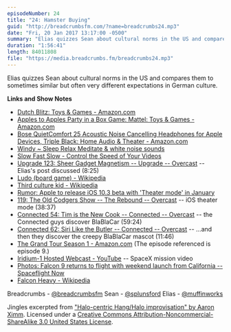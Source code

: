 ```yaml
---
episodeNumber: 24
title: "24: Hamster Buying"
guid: "http://breadcrumbsfm.com/?name=breadcrumbs24.mp3"
date: "Fri, 20 Jan 2017 13:17:00 -0500"
summary: "Elias quizzes Sean about cultural norms in the US and compares them to sometimes similar but often very different expectations in German culture."
duration: "1:56:41"
length: 84011808
file: "https://media.breadcrumbs.fm/breadcrumbs24.mp3"
---
```

Elias quizzes Sean about cultural norms in the US and compares them to sometimes similar but often very different expectations in German culture.

**Links and Show Notes** 
- [Dutch Blitz: Toys & Games - Amazon.com](http://www.amazon.com/dp/B000BBU0KS/?tag=breadcrumbsfm-20)
- [Apples to Apples Party in a Box Game: Mattel: Toys & Games - Amazon.com](http://www.amazon.com/dp/B00H4OKN48/?tag=breadcrumbsfm-20)
- [Bose QuietComfort 25 Acoustic Noise Cancelling Headphones for Apple Devices, Triple Black: Home Audio & Theater - Amazon.com](http://www.amazon.com/dp/B0117RFP0Y/?tag=breadcrumbsfm-20)
- [ Windy ~ Sleep Relax Meditate & white noise sounds](https://geo.itunes.apple.com/us/app/windy-sleep-relax-meditate/id841377297)
- [ Slow Fast Slow - Control the Speed of Your Videos](https://geo.itunes.apple.com/us/app/slow-fast-slow-control-speed/id727309825)
- [Upgrade 123: Sheer Gadget Magnetism -- Upgrade -- Overcast](https://overcast.fm/+DeGjSElTo/08:25) -- Elias's post discussed (8:25)
- [Ludo (board game) - Wikipedia](https://en.wikipedia.org/wiki/Ludo_\(board_game\)?wprov=sfsi1)
- [Third culture kid - Wikipedia](https://en.wikipedia.org/wiki/Third_culture_kid?wprov=sfsi1)
- [ Rumor: Apple to release iOS 10.3 beta with 'Theater mode' in January](http://appleinsider.com/articles/16/12/30/rumor-apple-to-release-ios-103-beta-with-theater-mode-in-january)
- [119: The Old Codgers Show -- The Rebound -- Overcast](https://overcast.fm/+De1lL8F9I/38:37) -- iOS theater mode (38:37)
- [Connected 54: Tim is the New Cook -- Connected -- Overcast](https://overcast.fm/+DJKO0rUKo/59:24) -- the Connected guys discover BlaBlaCar (59:24)
- [Connected 62: Siri Like the Butler -- Connected -- Overcast](https://overcast.fm/+DJKMhtbL4/11:46) -- …and then they discover the creepy BlaBlaCar mascot (11:46)
- [The Grand Tour Season 1 - Amazon.com](https://www.amazon.com/dp/B01J94A5GQ/) (The episode referenced is episode 9.)
- [Iridium-1 Hosted Webcast - YouTube](https://youtu.be/tTmbSur4fcs) -- SpaceX mission video
- [ Photos: Falcon 9 returns to flight with weekend launch from California -- Spaceflight Now](http://spaceflightnow.com/2017/01/15/photos-falcon-9-returns-to-flight-with-weekend-launch-from-california/)
- [Falcon Heavy - Wikipedia](https://en.wikipedia.org/wiki/Falcon_Heavy?wprov=sfsi1)

Breadcrumbs - [@breadcrumbsfm](https://twitter.com/breadcrumbsfm) Sean - [@splunsford](https://twitter.com/splunsford) Elias - [@muffinworks](https://twitter.com/muffinworks)

Jingles excerpted from [ "Halo-centric Hang/Halo improvisation" by Aaron Ximm](http://freemusicarchive.org/music/aaron_ximm/handpans_and_the_hang/). Licensed under a [Creative Commons Attribution-Noncommercial-ShareAlike 3.0 United States License](http://creativecommons.org/licenses/by-nc-sa/3.0/us/).